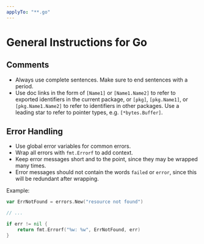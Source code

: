 ```yaml
---
applyTo: "**.go"
---
```


# General Instructions for Go

## Comments

- Always use complete sentences. Make sure to end sentences with a period.
- Use doc links in the form of `[Name1]` or `[Name1.Name2]` to refer to exported identifiers in the current package, or `[pkg]`, `[pkg.Name1]`, or `[pkg.Name1.Name2]` to refer to identifiers in other packages. Use a leading star to refer to pointer types, e.g. `[*bytes.Buffer]`.

## Error Handling

- Use global error variables for common errors.
- Wrap all errors with `fmt.Errorf` to add context.
- Keep error messages short and to the point, since they may be wrapped many times.
- Error messages should not contain the words `failed` or `error`, since this will be redundant after wrapping.

Example:

```go
var ErrNotFound = errors.New("resource not found")

// ...

if err != nil {
	return fmt.Errorf("%w: %w", ErrNotFound, err)
}
```
